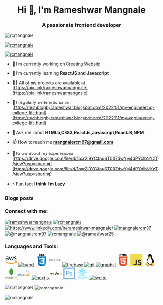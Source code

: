 <h1 align="center">Hi 👋, I'm Rameshwar Mangnale</h1>
<h3 align="center">A passionate frontend developer</h3>

<p align="left"> <img src="https://komarev.com/ghpvc/?username=rcmangnale&label=Profile%20views&color=0e75b6&style=flat" alt="rcmangnale" /> </p>

<p align="left"> <a href="https://github.com/ryo-ma/github-profile-trophy"><img src="https://github-profile-trophy.vercel.app/?username=rcmangnale" alt="rcmangnale" /></a> </p>

<p align="left"> <a href="https://twitter.com/rcmangnale" target="blank"><img src="https://img.shields.io/twitter/follow/rcmangnale?logo=twitter&style=for-the-badge" alt="rcmangnale" /></a> </p>

- 🔭 I’m currently working on [Creating Website](https://puma-store.vercel.app/)

- 🌱 I’m currently learning **ReactJS and Javascript**

- 👨‍💻 All of my projects are available at [https://bio.link/rameshwarmangnale](https://bio.link/rameshwarmangnale)

- 📝 I regularly write articles on [https://techblogbyrameshwar.blogspot.com/2022/01/my-engineering-college-life.html](https://techblogbyrameshwar.blogspot.com/2022/01/my-engineering-college-life.html)

- 💬 Ask me about **HTML5,CSS3,ReactJs,Javascript,ReactJS,NPM**

- 📫 How to reach me **mangnalercm97@gmail.com**

- 📄 Know about my experiences [https://drive.google.com/file/d/1bcr2l9YC3nu6T0D7dwYyi4dPYclbNYzT/view?usp=sharing](https://drive.google.com/file/d/1bcr2l9YC3nu6T0D7dwYyi4dPYclbNYzT/view?usp=sharing)

- ⚡ Fun fact **I think I'm Lazy**

### Blogs posts
<!-- BLOG-POST-LIST:START -->
<!-- BLOG-POST-LIST:END -->

<h3 align="left">Connect with me:</h3>
<p align="left">
<a href="https://codepen.io/rameshwarmangnale" target="blank"><img align="center" src="https://raw.githubusercontent.com/rahuldkjain/github-profile-readme-generator/master/src/images/icons/Social/codepen.svg" alt="rameshwarmangnale" height="30" width="40" /></a>
<a href="https://twitter.com/rcmangnale" target="blank"><img align="center" src="https://raw.githubusercontent.com/rahuldkjain/github-profile-readme-generator/master/src/images/icons/Social/twitter.svg" alt="rcmangnale" height="30" width="40" /></a>
<a href="https://linkedin.com/in/https://www.linkedin.com/in/rameshwar-mangnale/" target="blank"><img align="center" src="https://raw.githubusercontent.com/rahuldkjain/github-profile-readme-generator/master/src/images/icons/Social/linked-in-alt.svg" alt="https://www.linkedin.com/in/rameshwar-mangnale/" height="30" width="40" /></a>
<a href="https://codesandbox.com/mangnalercm97" target="blank"><img align="center" src="https://raw.githubusercontent.com/rahuldkjain/github-profile-readme-generator/master/src/images/icons/Social/codesandbox.svg" alt="mangnalercm97" height="30" width="40" /></a>
<a href="https://medium.com/@mangnalercm97" target="blank"><img align="center" src="https://raw.githubusercontent.com/rahuldkjain/github-profile-readme-generator/master/src/images/icons/Social/medium.svg" alt="@mangnalercm97" height="30" width="40" /></a>
<a href="https://www.hackerrank.com/rcmangnale" target="blank"><img align="center" src="https://raw.githubusercontent.com/rahuldkjain/github-profile-readme-generator/master/src/images/icons/Social/hackerrank.svg" alt="rcmangnale" height="30" width="40" /></a>
<a href="https://www.hackerearth.com/@rameshwar25" target="blank"><img align="center" src="https://raw.githubusercontent.com/rahuldkjain/github-profile-readme-generator/master/src/images/icons/Social/hackerearth.svg" alt="@rameshwar25" height="30" width="40" /></a>
</p>

<h3 align="left">Languages and Tools:</h3>
<p align="left"> <a href="https://aws.amazon.com" target="_blank" rel="noreferrer"> <img src="https://raw.githubusercontent.com/devicons/devicon/master/icons/amazonwebservices/amazonwebservices-original-wordmark.svg" alt="aws" width="40" height="40"/> </a> <a href="https://babeljs.io/" target="_blank" rel="noreferrer"> <img src="https://www.vectorlogo.zone/logos/babeljs/babeljs-icon.svg" alt="babel" width="40" height="40"/> </a> <a href="https://www.w3schools.com/css/" target="_blank" rel="noreferrer"> <img src="https://raw.githubusercontent.com/devicons/devicon/master/icons/css3/css3-original-wordmark.svg" alt="css3" width="40" height="40"/> </a> <a href="https://expressjs.com" target="_blank" rel="noreferrer"> <img src="https://raw.githubusercontent.com/devicons/devicon/master/icons/express/express-original-wordmark.svg" alt="express" width="40" height="40"/> </a> <a href="https://firebase.google.com/" target="_blank" rel="noreferrer"> <img src="https://www.vectorlogo.zone/logos/firebase/firebase-icon.svg" alt="firebase" width="40" height="40"/> </a> <a href="https://git-scm.com/" target="_blank" rel="noreferrer"> <img src="https://www.vectorlogo.zone/logos/git-scm/git-scm-icon.svg" alt="git" width="40" height="40"/> </a> <a href="https://graphql.org" target="_blank" rel="noreferrer"> <img src="https://www.vectorlogo.zone/logos/graphql/graphql-icon.svg" alt="graphql" width="40" height="40"/> </a> <a href="https://www.w3.org/html/" target="_blank" rel="noreferrer"> <img src="https://raw.githubusercontent.com/devicons/devicon/master/icons/html5/html5-original-wordmark.svg" alt="html5" width="40" height="40"/> </a> <a href="https://developer.mozilla.org/en-US/docs/Web/JavaScript" target="_blank" rel="noreferrer"> <img src="https://raw.githubusercontent.com/devicons/devicon/master/icons/javascript/javascript-original.svg" alt="javascript" width="40" height="40"/> </a> <a href="https://www.linux.org/" target="_blank" rel="noreferrer"> <img src="https://raw.githubusercontent.com/devicons/devicon/master/icons/linux/linux-original.svg" alt="linux" width="40" height="40"/> </a> <a href="https://www.mongodb.com/" target="_blank" rel="noreferrer"> <img src="https://raw.githubusercontent.com/devicons/devicon/master/icons/mongodb/mongodb-original-wordmark.svg" alt="mongodb" width="40" height="40"/> </a> <a href="https://www.mysql.com/" target="_blank" rel="noreferrer"> <img src="https://raw.githubusercontent.com/devicons/devicon/master/icons/mysql/mysql-original-wordmark.svg" alt="mysql" width="40" height="40"/> </a> <a href="https://nextjs.org/" target="_blank" rel="noreferrer"> <img src="https://cdn.worldvectorlogo.com/logos/nextjs-2.svg" alt="nextjs" width="40" height="40"/> </a> <a href="https://nodejs.org" target="_blank" rel="noreferrer"> <img src="https://raw.githubusercontent.com/devicons/devicon/master/icons/nodejs/nodejs-original-wordmark.svg" alt="nodejs" width="40" height="40"/> </a> <a href="https://www.photoshop.com/en" target="_blank" rel="noreferrer"> <img src="https://raw.githubusercontent.com/devicons/devicon/master/icons/photoshop/photoshop-line.svg" alt="photoshop" width="40" height="40"/> </a> <a href="https://reactjs.org/" target="_blank" rel="noreferrer"> <img src="https://raw.githubusercontent.com/devicons/devicon/master/icons/react/react-original-wordmark.svg" alt="react" width="40" height="40"/> </a> <a href="https://svelte.dev" target="_blank" rel="noreferrer"> <img src="https://upload.wikimedia.org/wikipedia/commons/1/1b/Svelte_Logo.svg" alt="svelte" width="40" height="40"/> </a> </p>

<p><img align="left" src="https://github-readme-stats.vercel.app/api/top-langs?username=rcmangnale&show_icons=true&locale=en&layout=compact" alt="rcmangnale" /></p>

<p>&nbsp;<img align="center" src="https://github-readme-stats.vercel.app/api?username=rcmangnale&show_icons=true&locale=en" alt="rcmangnale" /></p>

<p><img align="center" src="https://github-readme-streak-stats.herokuapp.com/?user=rcmangnale&" alt="rcmangnale" /></p>
